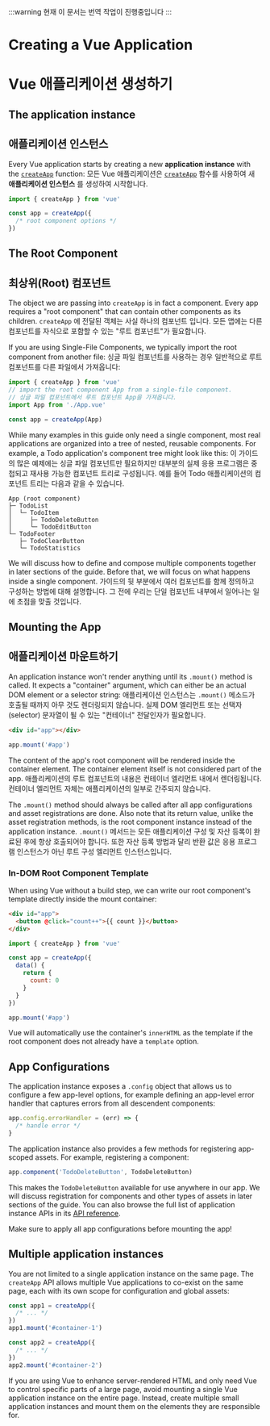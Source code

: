 :::warning 현재 이 문서는 번역 작업이 진행중입니다
:::


# Creating a Vue Application
# Vue 애플리케이션 생성하기

## The application instance
## 애플리케이션 인스턴스

Every Vue application starts by creating a new **application instance** with the [`createApp`](/api/application#createapp) function:
모든 Vue 애플리케이션은 [`createApp`](/api/application#createapp) 함수를 사용하여 새 **애플리케이션 인스턴스** 를 생성하여 시작합니다.

```js
import { createApp } from 'vue'

const app = createApp({
  /* root component options */
})
```

## The Root Component
## 최상위(Root) 컴포넌트

The object we are passing into `createApp` is in fact a component. Every app requires a "root component" that can contain other components as its children.
`createApp` 에 전달된 객체는 사실 하나의 컴포넌트 입니다. 모든 앱에는 다른 컴포넌트를 자식으로 포함할 수 있는 "루트 컴포넌트"가 필요합니다.


If you are using Single-File Components, we typically import the root component from another file:
싱글 파일 컴포넌트를 사용하는 경우 일반적으로 루트 컴포넌트를 다른 파일에서 가져옵니다:

```js
import { createApp } from 'vue'
// import the root component App from a single-file component.
// 싱글 파일 컴포넌트에서 루트 컴포넌트 App을 가져옵니다.
import App from './App.vue'

const app = createApp(App)
```

While many examples in this guide only need a single component, most real applications are organized into a tree of nested, reusable components. For example, a Todo application's component tree might look like this:
이 가이드의 많은 예제에는 싱글 파일 컴포넌트만 필요하지만 대부분의 실제 응용 프로그램은 중첩되고 재사용 가능한 컴포넌트 트리로 구성됩니다. 예를 들어 Todo 애플리케이션의 컴포넌트 트리는 다음과 같을 수 있습니다.

```
App (root component)
├─ TodoList
│  └─ TodoItem
│     ├─ TodoDeleteButton
│     └─ TodoEditButton
└─ TodoFooter
   ├─ TodoClearButton
   └─ TodoStatistics
```

We will discuss how to define and compose multiple components together in later sections of the guide. Before that, we will focus on what happens inside a single component.
가이드의 뒷 부분에서 여러 컴포넌트를 함께 정의하고 구성하는 방법에 대해 설명합니다. 그 전에 우리는 단일 컴포넌트 내부에서 일어나는 일에 초점을 맞출 것입니다.

## Mounting the App
## 애플리케이션 마운트하기

An application instance won't render anything until its `.mount()` method is called. It expects a "container" argument, which can either be an actual DOM element or a selector string:
애플리케이션 인스턴스는 `.mount()` 메소드가 호출될 때까지 아무 것도 렌더링되지 않습니다. 실제 DOM 엘리먼트 또는 선택자(selector) 문자열이 될 수 있는 "컨테이너" 전달인자가 필요합니다.

```html
<div id="app"></div>
```

```js
app.mount('#app')
```

The content of the app's root component will be rendered inside the container element. The container element itself is not considered part of the app.
애플리케이션의 루트 컴포넌트의 내용은 컨테이너 엘리먼트 내에서 렌더링됩니다. 컨테이너 엘리먼트 자체는 애플리케이션의 일부로 간주되지 않습니다.


The `.mount()` method should always be called after all app configurations and asset registrations are done. Also note that its return value, unlike the asset registration methods, is the root component instance instead of the application instance.
`.mount()` 메서드는 모든 애플리케이션 구성 및 자산 등록이 완료된 후에 항상 호출되어야 합니다. 또한 자산 등록 방법과 달리 반환 값은 응용 프로그램 인스턴스가 아닌 루트 구성 엘리먼트 인스턴스입니다.

### In-DOM Root Component Template

When using Vue without a build step, we can write our root component's template directly inside the mount container:

```html
<div id="app">
  <button @click="count++">{{ count }}</button>
</div>
```

```js
import { createApp } from 'vue'

const app = createApp({
  data() {
    return {
      count: 0
    }
  }
})

app.mount('#app')
```

Vue will automatically use the container's `innerHTML` as the template if the root component does not already have a `template` option.

## App Configurations

The application instance exposes a `.config` object that allows us to configure a few app-level options, for example defining an app-level error handler that captures errors from all descendent components:

```js
app.config.errorHandler = (err) => {
  /* handle error */
}
```

The application instance also provides a few methods for registering app-scoped assets. For example, registering a component:

```js
app.component('TodoDeleteButton', TodoDeleteButton)
```

This makes the `TodoDeleteButton` available for use anywhere in our app. We will discuss registration for components and other types of assets in later sections of the guide. You can also browse the full list of application instance APIs in its [API reference](/api/application).

Make sure to apply all app configurations before mounting the app!

## Multiple application instances

You are not limited to a single application instance on the same page. The `createApp` API allows multiple Vue applications to co-exist on the same page, each with its own scope for configuration and global assets:

```js
const app1 = createApp({
  /* ... */
})
app1.mount('#container-1')

const app2 = createApp({
  /* ... */
})
app2.mount('#container-2')
```

If you are using Vue to enhance server-rendered HTML and only need Vue to control specific parts of a large page, avoid mounting a single Vue application instance on the entire page. Instead, create multiple small application instances and mount them on the elements they are responsible for.
